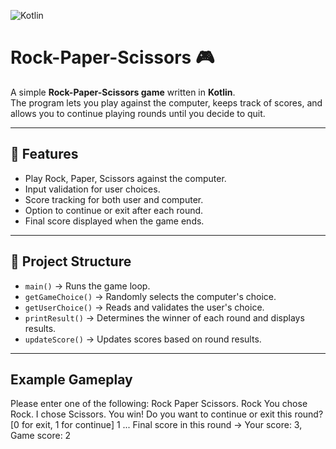 ![Kotlin](https://img.shields.io/badge/Kotlin-ED8B00?style=for-the-badge&logo=kotlin&logoColor=white)

# Rock-Paper-Scissors 🎮

A simple **Rock-Paper-Scissors game** written in **Kotlin**.  
The program lets you play against the computer, keeps track of scores, and allows you to continue playing rounds until you decide to quit.

---

## 🚀 Features
- Play Rock, Paper, Scissors against the computer.
- Input validation for user choices.
- Score tracking for both user and computer.
- Option to continue or exit after each round.
- Final score displayed when the game ends.

---

## 📂 Project Structure
- `main()` → Runs the game loop.
- `getGameChoice()` → Randomly selects the computer's choice.
- `getUserChoice()` → Reads and validates the user's choice.
- `printResult()` → Determines the winner of each round and displays results.
- `updateScore()` → Updates scores based on round results.

---

## Example Gameplay
Please enter one of the following: Rock Paper Scissors.
Rock
You chose Rock. I chose Scissors. You win!
Do you want to continue or exit this round? [0 for exit, 1 for continue]
1
...
Final score in this round -> Your score: 3, Game score: 2


